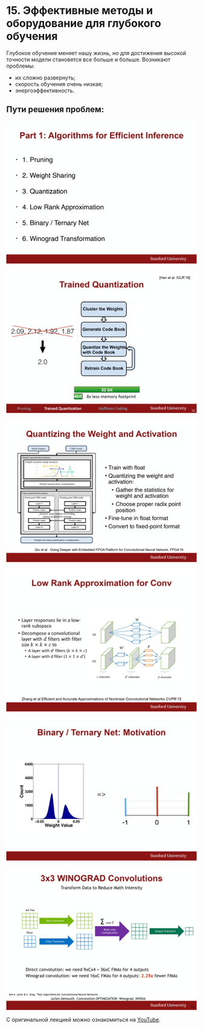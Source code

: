 # 15\. Эффективные методы и оборудование для глубокого обучения

Глубокое обучение меняет нашу жизнь, но для достижения высокой точности модели становятся все больше и больше.
Возникают проблемы:

- их сложно развернуть;
- скорость обучения очень низкая;
- энергоэффективность.

## Пути решения проблем:

![](https://raw.githubusercontent.com/AlexandrParkhomenko/ai/main/cs231n%20-%20Convolutional%20Neural%20Networks/ru/images/cs231n_2017_lecture15_page-0022.jpg)

![](https://raw.githubusercontent.com/AlexandrParkhomenko/ai/main/cs231n%20-%20Convolutional%20Neural%20Networks/ru/images/cs231n_2017_lecture15_page-0036.jpg)

![](https://raw.githubusercontent.com/AlexandrParkhomenko/ai/main/cs231n%20-%20Convolutional%20Neural%20Networks/ru/images/cs231n_2017_lecture15_page-0060.jpg)

![](https://raw.githubusercontent.com/AlexandrParkhomenko/ai/main/cs231n%20-%20Convolutional%20Neural%20Networks/ru/images/cs231n_2017_lecture15_page-0063.jpg)

![](https://raw.githubusercontent.com/AlexandrParkhomenko/ai/main/cs231n%20-%20Convolutional%20Neural%20Networks/ru/images/cs231n_2017_lecture15_page-0067.jpg)

![](https://raw.githubusercontent.com/AlexandrParkhomenko/ai/main/cs231n%20-%20Convolutional%20Neural%20Networks/ru/images/cs231n_2017_lecture15_page-0074.jpg)

С оригинальной лекцией можно ознакомиться на [YouTube](https://youtu.be/eZdOkDtYMoo).

